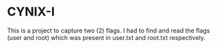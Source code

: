# CYNIX-I
This is a project to capture two (2) flags. I had to find and read the flags (user and root) which was present in user.txt and root.txt respectively.
